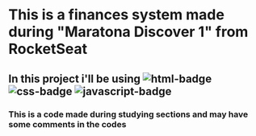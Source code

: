 # This is a finances system made during "Maratona Discover 1" from RocketSeat

<h2> In this project i'll be using  <img alt="html-badge" src="https://img.shields.io/badge/HTML-239120?style=for-the-badge&logo=html5&logoColor=white" /> <img alt="css-badge" src="https://img.shields.io/badge/CSS-239120?&style=for-the-badge&logo=css3&logoColor=white" /> <img alt="javascript-badge" src="https://img.shields.io/badge/JavaScript-F7DF1E?style=for-the-badge&logo=javascript&logoColor=black" /> </h2>

<h3> This is a code made during studying sections and may have some comments in the codes <h3>
